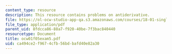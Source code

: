 ```yaml
---
content_type: resource
description: This resource contains problems on antiderivative.
file: https://ol-ocw-studio-app-qa.s3.amazonaws.com/courses/18-01-single-variable-calculus-fall-2005/ca494ce2f9674cfb56bdbafd40e82a30_ocw01f05exam5.pdf
file_type: application/pdf
parent_uid: 8fdcca86-88a7-f920-40be-7f3bac840440
resourcetype: Document
title: ocw01f05exam5.pdf
uid: ca494ce2-f967-4cfb-56bd-bafd40e82a30
---
```

